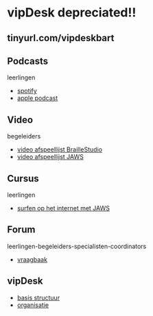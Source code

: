 # vipDesk depreciated!!

## tinyurl.com/vipdeskbart


## Podcasts 
leerlingen

* [spotify](https://open.spotify.com/show/52KkEwaUY51roGIjHxGXX0?si=01aad1d3b0ba48df)
* [apple podcast](https://podcasts.apple.com/nl/podcast/tast-en-braille/id1718586133?i=1000636682998)

## Video 
begeleiders

* [video afspeellijst BrailleStudio](https://vimeo.com/showcase/7035231)
* [video afspeellijst JAWS](https://vimeo.com/showcase/10826625)

## Cursus
leerlingen

* [surfen op het internet met JAWS](https://tinyurl.com/web4bart)

## Forum 
leerlingen-begeleiders-specialisten-coordinators

* [vraagbaak](https://www.tastenbraille.com/vraagbaak/)

## vipDesk

* [basis structuur](https://edequartel.github.io/tastenbraille/vipdesk/basisstructuurvipdeskv1.pdf)
* [organisatie](https://edequartel.github.io/tastenbraille/vipdesk/organisatievipdesk.pdf)



